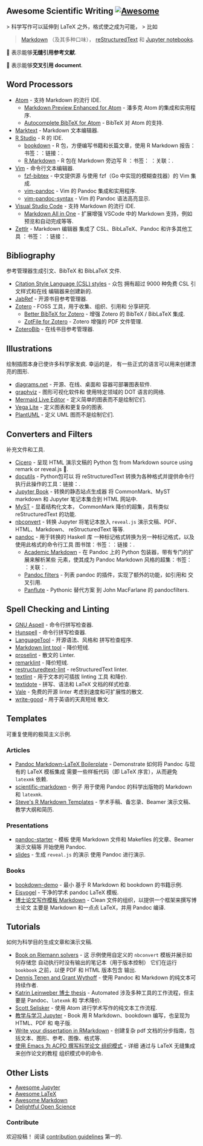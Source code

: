 <div class="github-widget" data-repo="writing-resources/awesome-scientific-writing"></div>

## Awesome Scientific Writing [![Awesome](https://awesome.re/badge-flat.svg)](https://github.com/sindresorhus/awesome)

&gt; 科学写作可以延伸到 LaTeX 之外，格式使之成为可能，
&gt; 比如
> [Markdown](https://daringfireball.net/projects/markdown/) （及其多种口味），
> [reStructuredText](https://docutils.sourceforge.io/rst.html) 和
> [Jupyter notebooks](https://jupyter.org/).

:bookmark: 表示能够**无缝引用参考文献**.

:link: 表示能够**交叉引用
document**.



## Word Processors

- [Atom](https://atom.io) - 支持 Markdown 的流行 IDE.
  - [Markdown Preview Enhanced for Atom](https://github.com/shd101wyy/markdown-preview-enhanced) - 潘多克
    Atom 的集成和实用程序.
  - [Autocomplete BibTeX for Atom](https://github.com/apcshields/autocomplete-bibtex) - BibTeX 对 Atom 的支持.
- [Marktext](https://github.com/marktext/marktext) - Markdown 文本编辑器.
- [R Studio](https://github.com/rstudio/rstudio) - R 的 IDE.
  - [bookdown](https://github.com/rstudio/bookdown) - R 包，方便编写书籍和长篇文章，使用 R Markdown 报告：书签：：链接：.
  - [R Markdown](https://rmarkdown.rstudio.com/) - R 包在 Markdown 旁边写 R
   ：书签：
   ：关联：.
- [Vim](https://www.vim.org/) - 命令行文本编辑器.
  - [fzf-bibtex](https://github.com/msprev/fzf-bibtex/#readme) - 中文提供源
    与使用 fzf（Go 中实现的模糊查找器）的 Vim 集成.
  - [vim-pandoc](https://github.com/vim-pandoc/vim-pandoc) - Vim 的 Pandoc 集成和实用程序.
  - [vim-pandoc-syntax](https://github.com/vim-pandoc/vim-pandoc-syntax) - Vim 的 Pandoc 语法高亮显示.
- [Visual Studio Code](https://code.visualstudio.com/) - 支持 Markdown 的流行 IDE.
  - [Markdown All in One](https://github.com/yzhang-gh/vscode-markdown/#readme) - 扩展增强
    VSCode 中的 Markdown 支持，例如预览和自动完成等等.
- [Zettlr](https://www.zettlr.com/) - Markdown 编辑器
   集成了 CSL、BibLaTeX、Pandoc 和许多其他工具
   ：书签： ：链接：.

## Bibliography

参考管理器生成引文、BibTeX 和 BibLaTeX 文件.

- [Citation Style Language (CSL) styles](https://editor.citationstyles.org/) - 众包
  拥有超过 9000 种免费 CSL 引文样式和在线
  编辑器来创建新的.
- [JabRef](https://www.jabref.org/) - 开源书目参考管理器.
- [Zotero](https://www.zotero.org/) - FOSS 工具，用于收集、组织、引用和
  分享研究.
  - [Better BibTeX for Zotero](https://retorque.re/zotero-better-bibtex/) - 增强
    Zotero 的 BibTeX / BibLaTeX 集成.
  - [ZotFile for Zotero](http://zotfile.com/) - Zotero 增强的 PDF 文件管理.
- [ZoteroBib](https://zbib.org/) - 在线书目参考管理器.

## Illustrations

绘制插图本身已使许多科学家发疯. 幸运的是，
有一些正式的语言可以用来创建漂亮的图形.

- [diagrams.net](https://www.diagrams.net/) - 开源、在线、桌面和
  容器可部署图表软件.
- [graphviz](https://graphviz.org/) - 图形可视化软件和
  使用特定领域的 DOT 语言的网络.
- [Mermaid Live Editor](https://mermaid-js.github.io/mermaid-live-editor/) - 定义简单的图表而不是绘制它们.
- [Vega Lite](https://vega.github.io/vega-lite/examples/) - 定义图表和更复杂的图表.
- [PlantUML](https://plantuml.com/) - 定义 UML 图而不是绘制它们.

## Converters and Filters

补充文件和工具.

- [Cicero](https://cicero.xyz/) - 呈现 HTML 演示文稿的 Python 包
  from Markdown source using remark or reveal.js :link:.
- [docutils](https://docutils.sourceforge.io/docs/) - Python包可以
  将 reStructuredText 转换为各种格式并提供命令行
  执行此操作的工具：链接：.
- [Jupyter Book](https://jupyterbook.org/en/stable/) - 转换的静态站点生成器
  将 CommonMark、MyST markdown 和 Jupyter 笔记本集合到 HTML 网站中.
- [MyST](https://myst-parser.readthedocs.io/en/latest/) - 显着结构化文本，
  CommonMark 降价的超集，具有类似 reStructuredText 的功能.
- [nbconvert](https://nbconvert.readthedocs.io/en/latest/) - 转换 Jupyter
  将笔记本放入 `reveal.js` 演示文稿、PDF、HTML、Markdown、
  reStructuredText 等等.
- [pandoc](https://pandoc.org/MANUAL) - 用于转换的 Haskell 库
  一种标记格式转换为另一种标记格式，以及使用此格式的命令行工具
  图书馆：书签：：链接：.
  - [Academic Markdown](https://github.com/smathot/academicmarkdown#readme) - 在 Pandoc 上的 Python 包装器，带有专门的扩展来解析某些
    元素，使其成为 Pandoc Markdown 风格的超集：书签：
    ：关联：.
  - [Pandoc filters](https://github.com/jgm/pandoc/wiki/Pandoc-Filters) - 列表
    pandoc 的插件，实现了额外的功能，如引用和
    交叉引用.
  - [Panflute](http://scorreia.com/software/panflute/) - Pythonic 替代方案
    到 John MacFarlane 的 pandocfilters.

## Spell Checking and Linting

- [GNU Aspell](http://aspell.net/) - 命令行拼写检查器.
- [Hunspell](http://hunspell.github.io/) - 命令行拼写检查器.
- [LanguageTool](https://languagetool.org/) - 开源语法、风格和
 拼写检查程序.
- [Markdown lint tool](https://github.com/markdownlint/markdownlint) - 降价短绒.
- [proselint](http://proselint.com/) - 散文的 Linter.
- [remarklint](https://github.com/remarkjs/remark-lint) - 降价短绒.
- [restructuredtext-lint](https://github.com/twolfson/restructuredtext-lint) - reStructuredText linter.
- [textlint](https://textlint.github.io/) - 用于文本的可插拔 linting 工具
 和降价.
- [textidote](https://sylvainhalle.github.io/textidote/) - 拼写、语法和
 LaTeX 文档的样式检查.
- [Vale](https://github.com/errata-ai/vale) - 免费的开源 linter
 考虑到速度和可扩展性的散文.
- [write-good](https://github.com/btford/write-good) - 用于英语的天真短绒
 散文.

## Templates

可重复使用的极简主义示例.

### Articles

- [Pandoc Markdown-LaTeX
   Boilerplate](https://github.com/davecap/markdown-latex-boilerplate/#readme) - Demonstrate
   如何将 Pandoc 与现有的 LaTeX 模板集成
   需要一些样板代码（即 LaTeX 序言），从而避免
   `latexmk` 依赖.
- [scientific-markdown](https://github.com/JensErat/scientific-markdown/#readme) - 例子
   用于使用 Pandoc 的科学出版物的 Markdown 和
   `latexmk`.
- [Steve's R Markdown Templates](https://github.com/svmiller/svm-r-markdown-templates/) - 学术手稿、备忘录、Beamer 演示文稿、教学大纲和简历.

### Presentations

- [pandoc-starter](https://github.com/jez/pandoc-starter/#readme) - 模板
   使用 Markdown 文件和 Makefiles 的文章、Beamer 演示文稿等
   开始使用 Pandoc.
- [slides](https://github.com/cgroll/slides/#readme) - 生成 `reveal.js` 的演示
   使用 Pandoc 进行演示.

### Books

- [bookdown-demo](https://github.com/rstudio/bookdown-demo/#readme) - 最小
   基于 R Markdown 和 bookdown 的书籍示例.
- [Eisvogel](https://github.com/Wandmalfarbe/pandoc-latex-template) - 干净的学术 pandoc LaTeX 模板.
- [博士论文写作模板
   Markdown](https://github.com/tompollard/phd_thesis_markdown#readme) - Clean
   文件的组织，以提供一个框架来撰写博士论文
   主要是 Markdown 和一点点 LaTeX，并用 Pandoc 编译.

## Tutorials

如何为科学目的生成文章和演示文稿.

- [Book on Riemann solvers](https://github.com/clawpack/riemann_book/#readme) - 这
   示例使用自定义的 `nbconvert` 模板并展示如何存储您
   自动执行时没有输出的笔记本（用于版本控制）
   它们在运行 `bookbook` 之前，以便 PDF 和 HTML 版本包含
   输出.
- [Dennis Tenen and Grant Wythoff](https://programminghistorian.org/en/lessons/sustainable-authorship-in-plain-text-using-pandoc-and-markdown) - 使用 Pandoc 和 Markdown 的纯文本可持续作者.
- [Katrin Leinweber 博士
   thesis](https://github.com/katrinleinweber/PhD-thesis/#readme) - Automated
   涉及多种工具的工作流程，但主要是 Pandoc、`latexmk` 和
   学术降价.
- [Scott Selisker](http://u.arizona.edu/~selisker/post/workflow/) - 使用 Atom 进行学术写作的纯文本工作流程.
- [教学与学习
   Jupyter](https://github.com/jupyter4edu/jupyter-edu-book/#readme) - Book
   用 R Markdown、bookdown 编写，也呈现为 HTML、PDF 和
   电子版.
- [Write your dissertation in RMarkdown](https://ourcodingclub.github.io/tutorials/rmarkdown-dissertation/) - 创建复杂 pdf 文档的分步指南，包括文本、图形、参考、图像、格式等.
- [使用 Emacs 为 ACPD 撰写科学论文
   组织模式](https://www.draketo.de/english/emacs/writing-papers-in-org-mode-acpd) - 详细
   通过与 LaTeX 无缝集成来创作论文的教程
   组织模式中的命令.

## Other Lists

- [Awesome Jupyter](https://github.com/markusschanta/awesome-jupyter/#renderingpublishingconversion)
- [Awesome LaTeX](https://github.com/egeerardyn/awesome-LaTeX/#readme)
- [Awesome Markdown](https://github.com/BubuAnabelas/awesome-markdown/#readme)
- [Delightful Open Science](https://codeberg.org/teaserbot-labs/delightful-open-science)

### Contribute

欢迎投稿！ 阅读 [contribution guidelines](https://github.com/writing-resources/awesome-scientific-writing/blob/master/CONTRIBUTING.md) 第一的.
